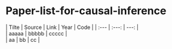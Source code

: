 # Paper-list-for-causal-inference

| Tilte | Source | Link |  Year | Code |
| :--- | :---: | ---: |  
| aaaaa | bbbbb | ccccc |  
| aa | bb | cc |  
